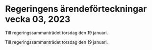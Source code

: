 # Regeringens ärendeförteckningar vecka 03, 2023

Till regeringssammanträdet torsdag den 19 januari.

Till regeringssammanträdet torsdag den 19 januari.
